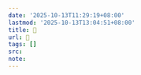 ```yaml
---
date: '2025-10-13T11:29:19+08:00'
lastmod: '2025-10-13T13:04:51+08:00'
title: 󰡂
url: 󰡂
tags: []
src:
note:
---
```

